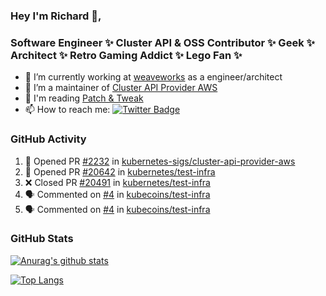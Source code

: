 ### Hey I'm Richard 👋, 

<h3 align="left">Software Engineer ✨ Cluster API & OSS Contributor ✨ Geek ✨ Architect ✨ Retro Gaming Addict ✨ Lego Fan ✨</h3>

- 🔭 I’m currently working at [weaveworks](https://github.com/weaveworks) as a engineer/architect
- 👯 I’m a maintainer of [Cluster API Provider AWS](https://github.com/kubernetes-sigs/cluster-api-provider-aws)
- 💬 I'm reading [Patch & Tweak](https://bjooks.com/products/patch-tweak-exploring-modular-synthesis)
- 📫 How to reach me: [![Twitter Badge](https://img.shields.io/badge/-@fruit_case-00acee?style=flat&logo=Twitter&logoColor=white)](https://twitter.com/intent/follow?screen_name=fruit_case "Follow on Twitter")

### GitHub Activity 

<!--START_SECTION:activity-->
1. 💪 Opened PR [#2232](https://github.com/kubernetes-sigs/cluster-api-provider-aws/pull/2232) in [kubernetes-sigs/cluster-api-provider-aws](https://github.com/kubernetes-sigs/cluster-api-provider-aws)
2. 💪 Opened PR [#20642](https://github.com/kubernetes/test-infra/pull/20642) in [kubernetes/test-infra](https://github.com/kubernetes/test-infra)
3. ❌ Closed PR [#20491](https://github.com/kubernetes/test-infra/pull/20491) in [kubernetes/test-infra](https://github.com/kubernetes/test-infra)
4. 🗣 Commented on [#4](https://github.com/kubecoins/test-infra/issues/4) in [kubecoins/test-infra](https://github.com/kubecoins/test-infra)
5. 🗣 Commented on [#4](https://github.com/kubecoins/test-infra/issues/4) in [kubecoins/test-infra](https://github.com/kubecoins/test-infra)
<!--END_SECTION:activity-->

### GitHub Stats

[![Anurag's github stats](https://github-readme-stats.vercel.app/api?username=richardcase&count_private=true&show_icons=true)](https://github.com/anuraghazra/github-readme-stats)

[![Top Langs](https://github-readme-stats.vercel.app/api/top-langs/?username=richardcase&hide=html&layout=compact)](https://github.com/anuraghazra/github-readme-stats)
